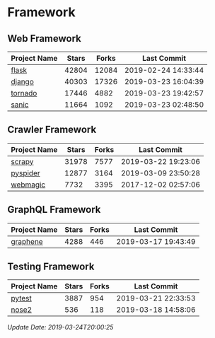 # Framework

## Web Framework

| Project Name | Stars | Forks | Last Commit |
| ------------ | ----- | ----- | ----------- |
| [flask](https://github.com/pallets/flask) | 42804 | 12084 | 2019-02-24 14:33:44 |
| [django](https://github.com/django/django) | 40303 | 17326 | 2019-03-23 16:04:39 |
| [tornado](https://github.com/tornadoweb/tornado) | 17446 | 4882 | 2019-03-23 19:42:57 |
| [sanic](https://github.com/huge-success/sanic) | 11664 | 1092 | 2019-03-23 02:48:50 |

## Crawler Framework

| Project Name | Stars | Forks | Last Commit |
| ------------ | ----- | ----- | ----------- |
| [scrapy](https://github.com/scrapy/scrapy) | 31978 | 7577 | 2019-03-22 19:23:06 |
| [pyspider](https://github.com/binux/pyspider) | 12877 | 3164 | 2019-03-09 23:50:28 |
| [webmagic](https://github.com/code4craft/webmagic) | 7732 | 3395 | 2017-12-02 02:57:06 |

## GraphQL Framework

| Project Name | Stars | Forks | Last Commit |
| ------------ | ----- | ----- | ----------- |
| [graphene](https://github.com/graphql-python/graphene) | 4288 | 446 | 2019-03-17 19:43:49 |

## Testing Framework

| Project Name | Stars | Forks | Last Commit |
| ------------ | ----- | ----- | ----------- |
| [pytest](https://github.com/pytest-dev/pytest) | 3887 | 954 | 2019-03-21 22:33:53 |
| [nose2](https://github.com/nose-devs/nose2) | 536 | 118 | 2019-03-18 14:58:06 |

*Update Date: 2019-03-24T20:00:25*